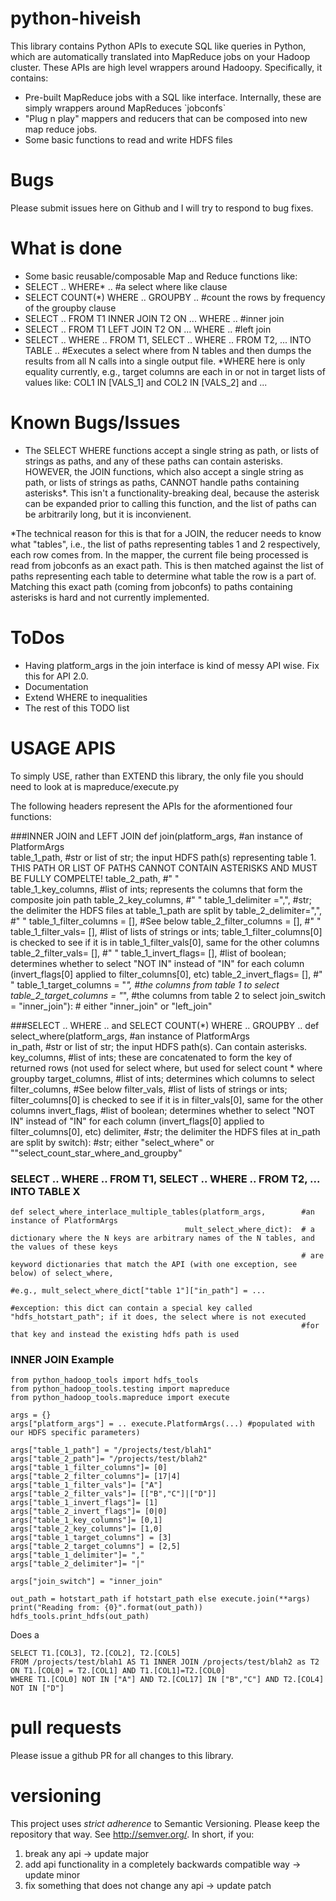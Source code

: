 # python-hiveish
This library contains Python APIs to execute SQL like queries in Python, which are automatically translated into MapReduce jobs on your Hadoop cluster.   These APIs are high level wrappers around Hadoopy.  Specifically, it contains:
<ul>
<li>Pre-built MapReduce jobs with a SQL like interface. Internally, these are simply wrappers around MapReduces `jobconfs`
<li>"Plug n play" mappers and reducers that can be composed into new map reduce jobs. 
<li>Some basic functions to read and write HDFS files </li> 
</ul>

Bugs
=======
Please submit issues here on Github and I will try to respond to bug fixes. 

What is done
=======
<ul>
<li> Some basic reusable/composable Map and Reduce functions like: </li> 
<li> SELECT .. WHERE* .. #a select where like clause </li> 
<li> SELECT COUNT(*) WHERE .. GROUPBY .. #count the rows by frequency of the groupby clause
<li> SELECT .. FROM T1 INNER JOIN T2 ON ... WHERE .. #inner join </li> 
<li> SELECT .. FROM T1 LEFT JOIN T2 ON ... WHERE .. #left join </li> 
<li> SELECT .. WHERE .. FROM T1, SELECT .. WHERE .. FROM T2, ... INTO TABLE .. #Executes a select where from N tables and then dumps the results from all N calls into a single output file. 
*WHERE here is only equality currently, e.g., target columns are each in or not in target lists of values like:
     COL1 IN [VALS_1] and COL2 IN [VALS_2] and ...
</ul>

Known Bugs/Issues
=======
<ul>
<li>The SELECT WHERE functions accept a single string as path, or lists of strings as paths, and any of these paths can contain asterisks. HOWEVER, the JOIN functions, which also accept a single string as path, or lists of strings as paths, CANNOT handle paths containing asterisks*. This isn't a functionality-breaking deal, because the asterisk can be expanded prior to calling this function, and the list of paths can be arbitrarily long, but it is inconvienent. 
</li>
</ul>
*The technical reason for this is that for a JOIN, the reducer needs to know what "tables", i.e., the list of paths representing tables 1 and 2 respectively, each row comes from. In the mapper, the current file being processed is read from jobconfs as an exact path. This is then matched against the list of paths representing each table to determine what table the row is a part of. Matching this exact path (coming from jobconfs) to paths containing asterisks is hard and not currently implemented. 


ToDos
=======
<ul>
<li> Having platform_args in the join interface is kind of messy API wise. Fix this for API 2.0.</li>
<li> Documentation </li>
<li> Extend WHERE to inequalities </li>
<li> The rest of this TODO list </li> 
</ul>


USAGE APIS
=======
To simply USE, rather than EXTEND this library, the only file you should need to look at is mapreduce/execute.py

The following headers represent the APIs for the aformentioned four functions:
    
###INNER JOIN and LEFT JOIN
    def join(platform_args,           #an instance of PlatformArgs                        
        table_1_path,                 #str or list of str; the input HDFS path(s) representing table 1. THIS PATH OR LIST OF PATHS CANNOT CONTAIN ASTERISKS AND MUST BE FULLY COMPELTE!
        table_2_path,                 #" "   
        table_1_key_columns,          #list of ints; represents the columns that form the composite join path
        table_2_key_columns,          #" "
        table_1_delimiter =",",       #str; the delimiter the HDFS files at table_1_path are split by
        table_2_delimiter=",",        #" "
        table_1_filter_columns = [],  #See below
        table_2_filter_columns = [],  #" "
        table_1_filter_vals= [],      #list of lists of strings or ints; table_1_filter_columns[0] is checked to see if it is in table_1_filter_vals[0], same for the other columns
        table_2_filter_vals= [],      #" "
        table_1_invert_flags= [],     #list of boolean; determines whether to select "NOT IN" instead of "IN" for each column (invert_flags[0] applied to filter_columns[0], etc)
        table_2_invert_flags= [],      #" " 
        table_1_target_columns = "*", #the columns from table 1 to select
        table_2_target_columns = "*", #the columns from table 2 to select
        join_switch = "inner_join"):  # either "inner_join" or "left_join"     

	
###SELECT .. WHERE .. and  SELECT COUNT(*) WHERE .. GROUPBY .. 
	def select_where(platform_args,       #an instance of PlatformArgs  
                     in_path,             #str or list of str; the input HDFS path(s). Can contain asterisks. 
                     key_columns,         #list of ints; these are concatenated to form the key of returned rows (not used for select where, but used for select count * where groupby 
                     target_columns,      #list of ints; determines which columns to select
                     filter_columns,      #See below
                     filter_vals,         #list of lists of strings or ints; filter_columns[0] is checked to see if it is in filter_vals[0], same for the other columns
                     invert_flags,        #list of boolean; determines whether to select "NOT IN" instead of "IN" for each column (invert_flags[0] applied to filter_columns[0], etc)
                     delimiter,           #str; the delimiter the HDFS files at in_path are split by
                     switch):             #str; either "select_where" or ""select_count_star_where_and_groupby"

### SELECT .. WHERE .. FROM T1, SELECT .. WHERE .. FROM T2, ... INTO TABLE X
    def select_where_interlace_multiple_tables(platform_args,        #an instance of PlatformArgs  
                                           mult_select_where_dict):  # a dictionary where the N keys are arbitrary names of the N tables, and the values of these keys
                                                                     # are keyword dictionaries that match the API (with one exception, see below) of select_where, 
                                                                     #e.g., mult_select_where_dict["table 1"]["in_path"] = ...
                                                                     #exception: this dict can contain a special key called "hdfs_hotstart_path"; if it does, the select where is not executed
                                                                     #for that key and instead the existing hdfs path is used 
    
### INNER JOIN Example


    from python_hadoop_tools import hdfs_tools
    from python_hadoop_tools.testing import mapreduce
    from python_hadoop_tools.mapreduce import execute

    args = {}
    args["platform_args"] = .. execute.PlatformArgs(...) #populated with our HDFS specific parameters)
    
    args["table_1_path"] = "/projects/test/blah1"         
    args["table_2_path"]= "/projects/test/blah2"               
    args["table_1_filter_columns"]= [0] 
    args["table_2_filter_columns"]= [17|4]  
    args["table_1_filter_vals"]= ["A"]    
    args["table_2_filter_vals"]= [["B","C"]|["D"]]    
    args["table_1_invert_flags"]= [1]   
    args["table_2_invert_flags"]= [0|0]   
    args["table_1_key_columns"]= [0,1]  
    args["table_2_key_columns"]= [1,0] 
    args["table_1_target_columns"] = [3]
    args["table_2_target_columns"] = [2,5]
    args["table_1_delimiter"]= ","
    args["table_2_delimiter"]= "|" 
    
    args["join_switch"] = "inner_join"
        
    out_path = hotstart_path if hotstart_path else execute.join(**args)
    print("Reading from: {0}".format(out_path))
    hdfs_tools.print_hdfs(out_path)
    
Does a 
     
    SELECT T1.[COL3], T2.[COL2], T2.[COL5]
    FROM /projects/test/blah1 AS T1 INNER JOIN /projects/test/blah2 as T2
    ON T1.[COL0] = T2.[COL1] AND T1.[COL1]=T2.[COL0]
    WHERE T1.[COL0] NOT IN ["A"] AND T2.[COL17] IN ["B","C"] AND T2.[COL4] NOT IN ["D"]
        
	
pull requests
=======
Please issue a github PR for all changes to this library. 

versioning
=======
This project uses *strict adherence* to Semantic Versioning. Please keep the repository that way. See http://semver.org/. 
In short, if you:
1) break any api -> update major
2) add api functionality in a completely backwards compatible way -> update minor
3) fix something that does not change any api -> update patch